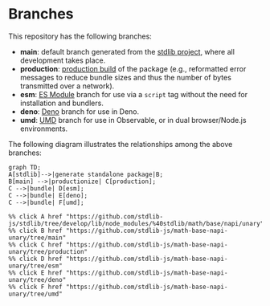<!--

@license Apache-2.0

Copyright (c) 2022 The Stdlib Authors.

Licensed under the Apache License, Version 2.0 (the "License");
you may not use this file except in compliance with the License.
You may obtain a copy of the License at

    http://www.apache.org/licenses/LICENSE-2.0

Unless required by applicable law or agreed to in writing, software
distributed under the License is distributed on an "AS IS" BASIS,
WITHOUT WARRANTIES OR CONDITIONS OF ANY KIND, either express or implied.
See the License for the specific language governing permissions and
limitations under the License.

-->

# Branches

This repository has the following branches:

-   **main**: default branch generated from the [stdlib project][stdlib-url], where all development takes place.
-   **production**: [production build][production-url] of the package (e.g., reformatted error messages to reduce bundle sizes and thus the number of bytes transmitted over a network).
-   **esm**: [ES Module][esm-url] branch for use via a `script` tag without the need for installation and bundlers.
-   **deno**: [Deno][deno-url] branch for use in Deno.
-   **umd**: [UMD][umd-url] branch for use in Observable, or in dual browser/Node.js environments.

The following diagram illustrates the relationships among the above branches:

```mermaid
graph TD;
A[stdlib]-->|generate standalone package|B;
B[main] -->|productionize| C[production];
C -->|bundle| D[esm];
C -->|bundle| E[deno];
C -->|bundle| F[umd];

%% click A href "https://github.com/stdlib-js/stdlib/tree/develop/lib/node_modules/%40stdlib/math/base/napi/unary"
%% click B href "https://github.com/stdlib-js/math-base-napi-unary/tree/main"
%% click C href "https://github.com/stdlib-js/math-base-napi-unary/tree/production"
%% click D href "https://github.com/stdlib-js/math-base-napi-unary/tree/esm"
%% click E href "https://github.com/stdlib-js/math-base-napi-unary/tree/deno"
%% click F href "https://github.com/stdlib-js/math-base-napi-unary/tree/umd"
```

[stdlib-url]: https://github.com/stdlib-js/stdlib/tree/develop/lib/node_modules/%40stdlib/math/base/napi/unary
[production-url]: https://github.com/stdlib-js/math-base-napi-unary/tree/production
[deno-url]: https://github.com/stdlib-js/math-base-napi-unary/tree/deno
[umd-url]: https://github.com/stdlib-js/math-base-napi-unary/tree/umd
[esm-url]: https://github.com/stdlib-js/math-base-napi-unary/tree/esm